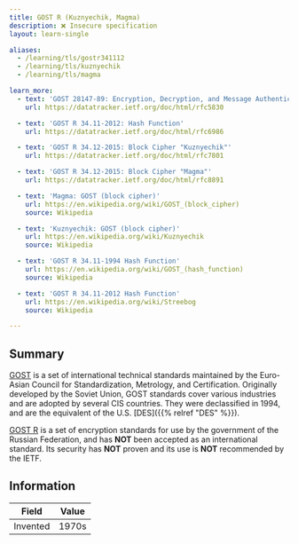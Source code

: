 ```yaml
---
title: GOST R (Kuznyechik, Magma)
description: ❌ Insecure specification
layout: learn-single

aliases:
  - /learning/tls/gostr341112
  - /learning/tls/kuznyechik
  - /learning/tls/magma

learn_more:
  - text: 'GOST 28147-89: Encryption, Decryption, and Message Authentication Code (MAC) Algorithms'
    url: https://datatracker.ietf.org/doc/html/rfc5830

  - text: 'GOST R 34.11-2012: Hash Function'
    url: https://datatracker.ietf.org/doc/html/rfc6986

  - text: 'GOST R 34.12-2015: Block Cipher "Kuznyechik"'
    url: https://datatracker.ietf.org/doc/html/rfc7801

  - text: 'GOST R 34.12-2015: Block Cipher "Magma"'
    url: https://datatracker.ietf.org/doc/html/rfc8891

  - text: 'Magma: GOST (block cipher)'
    url: https://en.wikipedia.org/wiki/GOST_(block_cipher)
    source: Wikipedia

  - text: 'Kuznyechik: GOST (block cipher)'
    url: https://en.wikipedia.org/wiki/Kuznyechik
    source: Wikipedia

  - text: 'GOST R 34.11-1994 Hash Function'
    url: https://en.wikipedia.org/wiki/GOST_(hash_function)
    source: Wikipedia

  - text: 'GOST R 34.11-2012 Hash Function'
    url: https://en.wikipedia.org/wiki/Streebog
    source: Wikipedia

---
```


## Summary

[GOST] is a set of international technical standards maintained by the Euro-Asian Council for Standardization, Metrology, and Certification. Originally developed by the Soviet Union, GOST standards cover various industries and are adopted by several CIS countries. They were declassified in 1994, and are the equivalent of the U.S. [DES]({{% relref "DES" %}}).

[GOST R] is a set of encryption standards for use by the government of the Russian Federation, and has **NOT** been accepted as an international standard. Its security has **NOT** proven and its use is **NOT** recommended by the IETF.

## Information

| Field    | Value |
|----------|-------|
| Invented | 1970s |

[GOST]: https://en.wikipedia.org/wiki/GOST
[GOST R]: https://en.wikipedia.org/wiki/GOST#GOST_R
